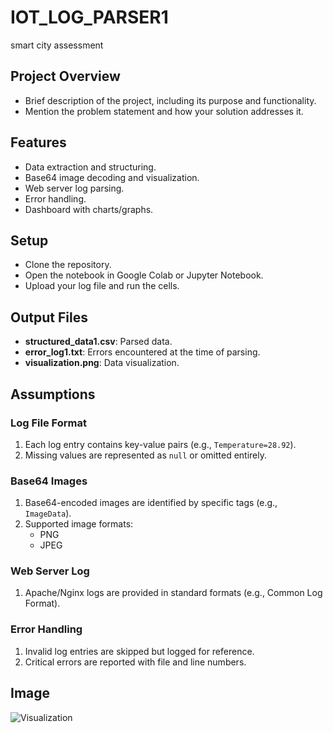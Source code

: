 # IOT_LOG_PARSER1
smart city assessment
## Project Overview
- Brief description of the project, including its purpose and functionality.
- Mention the problem statement and how your solution addresses it.

## Features
- Data extraction and structuring.
- Base64 image decoding and visualization.
- Web server log parsing.
- Error handling.
- Dashboard with charts/graphs.

## Setup
- Clone the repository.
- Open the notebook in Google Colab or Jupyter Notebook.
- Upload your log file and run the cells.
## Output Files
- **structured_data1.csv**: Parsed data.
- **error_log1.txt**: Errors encountered at the time of parsing.
- **visualization.png**: Data visualization.

## Assumptions
### Log File Format
1. Each log entry contains key-value pairs (e.g., `Temperature=28.92`).
2. Missing values are represented as `null` or omitted entirely.

### Base64 Images
1. Base64-encoded images are identified by specific tags (e.g., `ImageData`).
2. Supported image formats:
   - PNG
   - JPEG

### Web Server Log
1. Apache/Nginx logs are provided in standard formats (e.g., Common Log Format).

### Error Handling
1. Invalid log entries are skipped but logged for reference.
2. Critical errors are reported with file and line numbers.
## Image 
![Visualization](./images/visualization.png)
